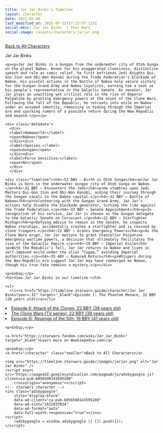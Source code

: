 ```yaml
---
title: Jar Jar Binks's Timeline
layout: character
date: 2022-05-08
last_modified_at: 2025-07-31T17:13:57.123Z
social-desc: Jar Jar Binks  | Star Wars
social-image: /assets/characters/jarjar.png
---
```

<a href="/character" class="smaller">Back to All Characters</a>

<div class="character-profile container">
  <div class="col-10">
    <p>
    Jar Jar Binks             
    </p>

    <p><p>Jar Jar Binks is a Gungan from the underwater city of Otoh Gunga on the planet Naboo. Known for his exaggerated clumsiness, distinctive speech and role as comic relief, he first befriends Jedi Knights Qui-Gon Jinn and Obi-Wan Kenobi during the Trade Federation’s blockade of Naboo. His pivotal actions in the Battle of Naboo help secure victory for the Gungan Grand Army and Naboo loyalists, earning him a seat as his people’s representative in the Galactic Senate. As senator, Jar Jar plays an unwitting yet critical role in the rise of Emperor Palpatine by granting emergency powers at the onset of the Clone Wars. Following the fall of the Republic, he retreats into exile on Naboo under an assumed identity, remaining in hiding through the Imperial era and sparking rumors of a possible return during the New Republic and beyond.</p></p>
    
    <div class='metadata'>
      <div>
      <label>Homeworld:</label>
      <span>Naboo</span>
      </div><div>
      <label>Species:</label>
      <span>Gungan</span>
      </div><div>
      <label>Force Sensitive:</label>
      <span>No</span>
      </div>
      </div>

    <div class="timeline"><h4>~52 BBY – Birth in Otoh Gunga</h4><p>Jar Jar Binks is born in the underwater Gungan city of Otoh Gunga on Naboo.</p><h4>~32 BBY – Encounters the Jedi</h4><p>He stumbles upon Jedi Masters Qui-Gon Jinn and Obi-Wan Kenobi, aiding their journey through the Gungan canals to the Naboo capital.</p><h4>~32 BBY – Battle of Naboo</h4><p>Volunteering with the Gungan Grand Army, Jar Jar’s actions help disable the blockade generator, turning the tide against the Trade Federation.</p><h4>~32 BBY – Senate Appointment</h4><p>In recognition of his service, Jar Jar is chosen as the Gungan delegate to the Galactic Senate on Coruscant.</p><h4>~22 BBY – Starfighter Mishap</h4><p>Defying advice to remain in the Senate, he inspects Naboo starships, accidentally crashes a starfighter and is rescued by clone troopers.</p><h4>~22 BBY – Grants Emergency Powers</h4><p>As the Clone Wars erupt, Jar Jar motions to grant Chancellor Palpatine emergency wartime powers, a decision that ultimately facilitates the rise of the Galactic Empire.</p><h4>~19 BBY – Imperial Exile</h4><p>With the Republic’s fall, Jar Jar returns to Naboo and lives in self-imposed exile under the alias “Cuppa,” avoiding Imperial authorities.</p><h4>~35 ABY – Rumored Return</h4><p>Whispers during the New Republic era suggest Jar Jar may have reemerged on Naboo, though his true fate remains a mystery.</p></div>
    
    <p>&nbsp;</p>
    <h3>View Jar Jar Binks in our timeline:</h3>

    <ul>
      <li><a href="https://timeline.starwars.guide/character/Jar Jar Binks?year=-32" target="_blank">Episode I: The Phantom Menace, 32 BBY (28 years old)</a></li>
  <li><a href="https://timeline.starwars.guide/character/Jar Jar Binks?year=-22" target="_blank">Episode II: Attack of the Clones, 22 BBY (38 years old)</a></li>
  <li><a href="https://timeline.starwars.guide/character/Jar Jar Binks?year=-22" target="_blank">The Clone Wars (TV series), 22 BBY (38 years old)</a></li>
  <li><a href="https://timeline.starwars.guide/character/Jar Jar Binks?year=-19" target="_blank">Episode III: Revenge of the Sith, 19 BBY (41 years old)</a></li>
    </ul>

    <p>&nbsp;</p>

    <a href="https://starwars.fandom.com/wiki/Jar_Jar_Binks" target="_blank">Learn more on Wookiepedia.com</a>

    <p>&nbsp;</p>
    <a href="/character" class="smaller">Back to All Characters</a>
  </div>
  <div class="character_image col-2">
    
    <img src="https://timeline.starwars.guide//images/jarjar.png" alt="Jar Jar Binks" />
    <script async src="https://pagead2.googlesyndication.com/pagead/js/adsbygoogle.js?client=ca-pub-6056590143595280"
        crossorigin="anonymous"></script>
    <!-- starwars character -->
    <ins class="adsbygoogle"
        style="display:block"
        data-ad-client="ca-pub-6056590143595280"
        data-ad-slot="1622037034"
        data-ad-format="auto"
        data-full-width-responsive="true"></ins>
    <script>
        (adsbygoogle = window.adsbygoogle || []).push({});
    </script>
  </div>
</div>
